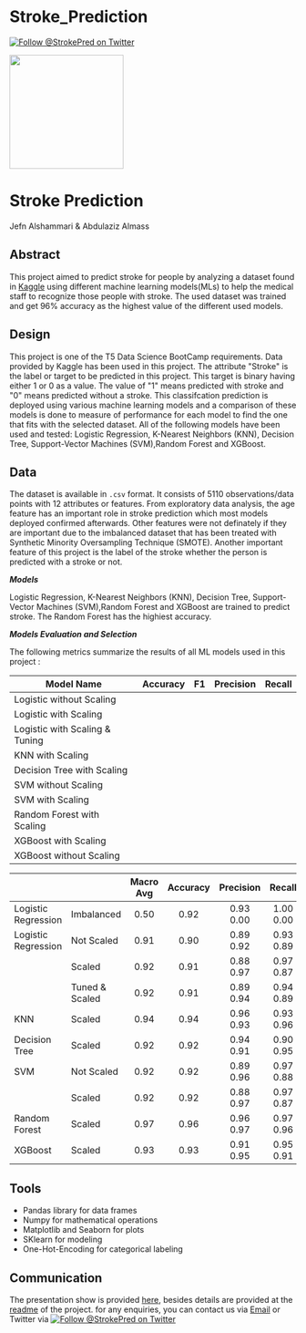 # Stroke_Prediction
[![Follow @StrokePred on Twitter](https://img.shields.io/twitter/follow/strokepred?style=social)](https://twitter.com/StrokePred)

<img src="https://topnews.in/healthcare/sites/default/files/styles/large/public/Stroke7.jpg?itok=xInaWFYK" width="200" height="200">

# Stroke Prediction
Jefn Alshammari & Abdulaziz Almass
## Abstract
This project aimed to predict stroke for people by analyzing a dataset found in [Kaggle](https://www.kaggle.com/fedesoriano/stroke-prediction-dataset) using different machine learning models(MLs) to help the medical staff to recognize those people with stroke. The used dataset was trained and get 96% accuracy as the highest value of the different used models.  

<!-- The data has been explored, cleaned and One-Hot-Encoding for some of the features such as "gender" ...etc.  -->

## Design

This project is one of the T5 Data Science BootCamp requirements. Data provided by Kaggle has been used in this project. The attribute "Stroke" is the label or target to be predicted in this project. This target is binary having either 1 or 0 as a value. The value of "1" means predicted with stroke and "0" means predicted without a stroke. This classifcation prediction is deployed using various machine learning models and a comparison of these models is done to measure of performance for each model to find the one that fits with the selected dataset. All of the following models have been used and tested: Logistic Regression, K-Nearest Neighbors (KNN), Decision Tree,  Support-Vector Machines (SVM),Random Forest and XGBoost.  

## Data 

The dataset is available in ```.csv``` format. It consists of 5110 observations/data points with 12 attributes or features. From exploratory data analysis, the age feature has an important role in stroke prediction which most models deployed confirmed afterwards. Other features were not definately if they are important due to the imbalanced dataset that has been treated with Synthetic Minority Oversampling Technique (SMOTE). Another important feature of this project is the label of the stroke whether the person is predicted with a stroke or not.


***Models***

Logistic Regression, K-Nearest Neighbors (KNN), Decision Tree, Support-Vector Machines (SVM),Random Forest and XGBoost are trained to predict stroke. The Random Forest has the highiest accuracy.

***Models Evaluation and Selection***

The following metrics summarize the results of all ML models used in this project : 


|           Model Name           |  Accuracy  |    F1    |   Precision   |    Recall   |
| ------------------------------ | ---------- | -------- | ------------- | ----------- |
| Logistic without Scaling       |            |          |               |             |
| Logistic with Scaling          |            |          |               |             |
| Logistic with Scaling & Tuning |            |          |               |             |
| KNN with Scaling               |            |          |               |             |
| Decision Tree with Scaling     |            |          |               |             |
| SVM without Scaling            |            |          |               |             |
| SVM with Scaling               |            |          |               |             |
| Random Forest with Scaling     |            |          |               |             |
| XGBoost with Scaling           |            |          |               |             |
| XGBoost without Scaling        |            |          |               |             |


|                     |                | Macro Avg | Accuracy | Precision |   Recall  |  F1 Score | Stroke |
|---------------------|----------------|:---------:|:--------:|:---------:|:---------:|:---------:|:------:|
| Logistic Regression |   Imbalanced   |    0.50   |   0.92   | 0.93 0.00 | 1.00 0.00 | 0.96 0.00 |   0<br> 1  |
| Logistic Regression |   Not Scaled   |    0.91   |   0.90   | 0.89 0.92 | 0.93 0.89 | 0.91 0.90 |   0 1  |
|                     |     Scaled     |    0.92   |   0.91   | 0.88 0.97 | 0.97 0.87 | 0.92 0.92 |   0 1  |
|                     | Tuned & Scaled |    0.92   |   0.91   | 0.89 0.94 | 0.94 0.89 | 0.92 0.91 |   0 1  |
|         KNN         |     Scaled     |    0.94   |   0.94   | 0.96 0.93 | 0.93 0.96 | 0.94 0.94 |   0 1  |
|    Decision Tree    |     Scaled     |    0.92   |   0.92   | 0.94 0.91 | 0.90 0.95 | 0.92 0.93 |   0 1  |
|         SVM         |   Not Scaled   |    0.92   |   0.92   | 0.89 0.96 | 0.97 0.88 | 0.92 0.92 |   0 1  |
|                     |     Scaled     |    0.92   |   0.92   | 0.88 0.97 | 0.97 0.87 | 0.92 0.92 |   0 1  |
|    Random Forest    |     Scaled     |    0.97   |   0.96   | 0.96 0.97 | 0.97 0.96 | 0.97 0.97 |   0 1  |
|       XGBoost       |     Scaled     |    0.93   |   0.93   | 0.91 0.95 | 0.95 0.91 | 0.93 0.93 |   0 1  |


## Tools

- Pandas library for data frames
- Numpy for mathematical operations
- Matplotlib and Seaborn for plots
- SKlearn for modeling
- One-Hot-Encoding for categorical labeling

## Communication

The presentation show is provided [here](https://github.com/jefnkhalaf/Stroke-Prediction/edit/main/Final_Phase/Presentation.pdf), besides details are provided at the [readme](https://github.com/jefnkhalaf/Stroke-Prediction/blob/main/README.md) of the project.
for any enquiries, you can contact us via [Email]( mailto:jefnkhalaf@gmail.com) or Twitter via [![Follow @StrokePred on Twitter](https://img.shields.io/twitter/follow/strokepred?style=social)](https://twitter.com/StrokePred)
